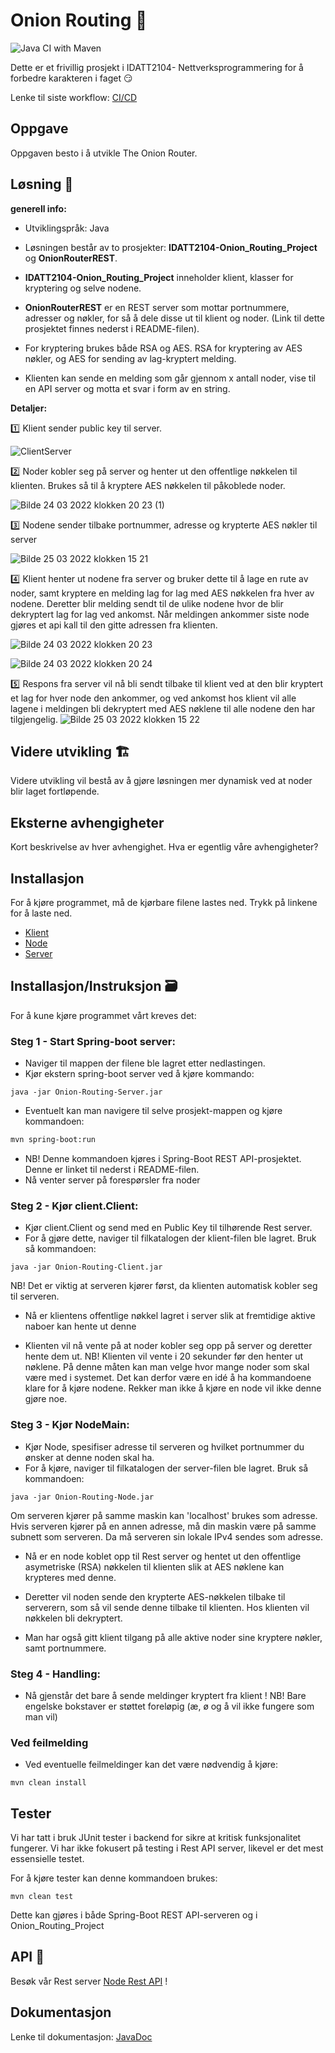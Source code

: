 # Onion Routing 🧅
![Java CI with Maven](https://github.com/Magnus-Farstad/IDATT2104-Onion_Routing_Project/actions/workflows/maven.yml/badge.svg)


 Dette er et frivillig prosjekt i IDATT2104- Nettverksprogrammering for å forbedre karakteren i faget 😏
 
 Lenke til siste workflow: [CI/CD](https://github.com/Magnus-Farstad/IDATT2104-Onion_Routing_Project/actions)

## Oppgave

Oppgaven besto i å utvikle The Onion Router. 


## Løsning 📝

**generell info:**
- Utviklingspråk: Java

- Løsningen består av to prosjekter: **IDATT2104-Onion_Routing_Project** og **OnionRouterREST**.

- **IDATT2104-Onion_Routing_Project** inneholder klient, klasser for kryptering og selve nodene.

- **OnionRouterREST** er en REST server som mottar portnummere, adresser og nøkler, for så å dele disse ut til klient og noder. 
(Link til dette prosjektet finnes nederst i README-filen).

- For kryptering brukes både RSA og AES. RSA for kryptering av AES nøkler, og AES for sending av lag-kryptert melding. 

- Klienten kan sende en melding som går gjennom x antall noder, vise til en API server og motta et svar i form av en string.


**Detaljer:**

:one: Klient sender public key til server.

![ClientServer](https://user-images.githubusercontent.com/91839835/159998190-876df2a6-5d57-4ceb-b692-ab5f29570db1.jpg)


:two: Noder kobler seg på server og henter ut den offentlige nøkkelen til klienten. Brukes så til å kryptere AES nøkkelen til påkoblede noder.

![Bilde 24 03 2022 klokken 20 23 (1)](https://user-images.githubusercontent.com/91839835/159998612-c936e193-3ed4-455b-bc5e-a168c6629dfb.jpg)


:three: Nodene sender tilbake portnummer, adresse og krypterte AES nøkler til server 

![Bilde 25 03 2022 klokken 15 21](https://user-images.githubusercontent.com/91839835/160139091-17f29fee-6039-40f2-b1f6-d709ed3967de.jpg)

:four: Klient henter ut nodene fra server og bruker dette til å lage en rute av noder, samt kryptere en melding lag for lag med AES nøkkelen fra hver av nodene. Deretter blir melding sendt til de ulike nodene hvor de blir dekryptert lag for lag ved ankomst. Når meldingen ankommer siste node gjøres et api kall til den gitte adressen fra klienten.

![Bilde 24 03 2022 klokken 20 23](https://user-images.githubusercontent.com/91839835/159998647-b62e589f-767e-4653-a049-3780b524a5f1.jpg)

![Bilde 24 03 2022 klokken 20 24](https://user-images.githubusercontent.com/91839835/159998678-b71acf52-e792-4982-88c5-76366a14ea99.jpg)

:five: Respons fra server vil nå bli sendt tilbake til klient ved at den blir kryptert et lag for hver node den ankommer, og ved ankomst hos klient vil alle lagene i meldingen bli dekryptert med AES nøklene til alle nodene den har tilgjengelig.
![Bilde 25 03 2022 klokken 15 22](https://user-images.githubusercontent.com/91839835/160139963-71ccad6c-6558-41af-b3ef-0b7b74164199.jpg)



## Videre utvikling 🏗️

Videre utvikling vil bestå av å gjøre løsningen mer dynamisk ved at noder blir laget fortløpende.


## Eksterne avhengigheter

Kort beskrivelse av hver avhengighet. Hva er egentlig våre avhengigheter?


## Installasjon

For å kjøre programmet, må de kjørbare filene lastes ned.
Trykk på linkene for å laste ned.

- [Klient](https://github.com/Magnus-Farstad/IDATT2104-Onion_Routing_Project/releases/download/v1.0.0/Onion-Routing-Client.jar)
- [Node](https://github.com/Magnus-Farstad/IDATT2104-Onion_Routing_Project/releases/download/v1.0.0/Onion-Routing-Node.jar)
- [Server](https://github.com/Magnus-Farstad/IDATT2104-Onion_Routing_Project/releases/download/v1.0.0/Onion-Routing-Server.jar)

## Installasjon/Instruksjon 🗃️

For å kune kjøre programmet vårt kreves det:

### Steg 1 - Start Spring-boot server:

- Naviger til mappen der filene ble lagret etter nedlastingen.
- Kjør ekstern spring-boot server ved å kjøre kommando:
```
java -jar Onion-Routing-Server.jar
```
- Eventuelt kan man navigere til selve prosjekt-mappen og kjøre kommandoen:

```bash
mvn spring-boot:run 
```
- NB! Denne kommandoen kjøres i Spring-Boot REST API-prosjektet. Denne er linket til nederst i README-filen.
- Nå venter server på forespørsler fra noder

### Steg 2 - Kjør client.Client:

- Kjør client.Client og send med en Public Key til tilhørende Rest server.
- For å gjøre dette, naviger til filkatalogen der klient-filen ble lagret. Bruk så kommandoen:
```
java -jar Onion-Routing-Client.jar
```
NB! Det er viktig at serveren kjører først, da klienten automatisk kobler seg til serveren.

- Nå er klientens offentlige nøkkel lagret i server slik at fremtidige aktive naboer kan hente ut denne

- Klienten vil nå vente på at noder kobler seg opp på server og deretter hente dem ut. 
NB! Klienten vil vente i 20 sekunder før den henter ut nøklene. På denne måten kan man velge hvor mange noder som skal være med i systemet. Det kan derfor være en idé å ha kommandoene klare for å kjøre nodene. Rekker man ikke å kjøre en node vil ikke denne gjøre noe.



### Steg 3 - Kjør NodeMain:

- Kjør Node, spesifiser adresse til serveren og hvilket portnummer du ønsker at denne noden skal ha.
- For å kjøre, naviger til filkatalogen der server-filen ble lagret. Bruk så kommandoen:
```
java -jar Onion-Routing-Node.jar
```
Om serveren kjører på samme maskin kan 'localhost' brukes som adresse. Hvis serveren kjører på en annen adresse, må din maskin være på samme subnett som serveren. Da må serveren sin lokale IPv4 sendes som adresse.

- Nå er en node koblet opp til Rest server og hentet ut den offentlige asymetriske (RSA) nøkkelen til klienten slik at AES nøklene kan krypteres med denne.
- Deretter vil noden sende den krypterte AES-nøkkelen tilbake til serverern, som så vil sende denne tilbake til klienten. Hos klienten vil nøkkelen bli dekryptert.

- Man har også gitt klient tilgang på alle aktive noder sine kryptere nøkler, samt portnummere.


### Steg 4 - Handling:

- Nå gjenstår det bare å sende meldinger kryptert fra klient !
NB! Bare engelske bokstaver er støttet foreløpig (æ, ø og å vil ikke fungere som man vil)


### Ved feilmelding

- Ved eventuelle feilmeldinger kan det være nødvendig å kjøre:
```
mvn clean install
```


## Tester

Vi har tatt i bruk JUnit tester i backend for sikre at kritisk funksjonalitet fungerer. Vi har ikke fokusert på testing i Rest API server, likevel er det mest essensielle testet.

For å kjøre tester kan denne kommandoen brukes:
```
mvn clean test
```
Dette kan gjøres i både Spring-Boot REST API-serveren og i Onion_Routing_Project

## API 📡

Besøk vår Rest server [Node Rest API](https://github.com/mariusklemp/OnionRouterREST) !


## Dokumentasjon

Lenke til dokumentasjon: [JavaDoc](https://magnus-farstad.github.io/IDATT2104-Onion_Routing_Project/)
  
                                 

